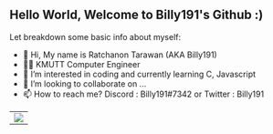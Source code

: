 ## Hello World, Welcome to Billy191's Github :)

Let breakdown some basic info about myself:
- 👋 Hi, My name is Ratchanon Tarawan (AKA Billy191)
- 👨‍💻 KMUTT Computer Engineer
- 👀 I’m interested in coding and currently learning C, Javascript
- 💞️ I’m looking to collaborate on ...
- 📫 How to reach me? Discord : Billy191#7342 or Twitter : Billy191

<table>
    <tr>
      <td>
        <img src="https://github-readme-stats.vercel.app/api?username=Bill191911&show_icons=true&count_private=true&theme=github_dark&count_private=true" />
      </td>
<tr>
<!---
Billyzaza1/Billyzaza1 is a ✨ special ✨ repository because its `README.md` (this file) appears on your GitHub profile.
You can click the Preview link to take a look at your changes.
--->
